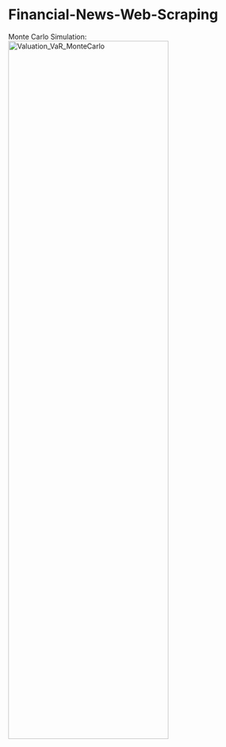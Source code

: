 # Financial-News-Web-Scraping


 Monte Carlo Simulation: <br/>
<img src="https://imgur.com/mtHIB5i.png" height="60%" width="80%" alt="Valuation_VaR_MonteCarlo"/>
